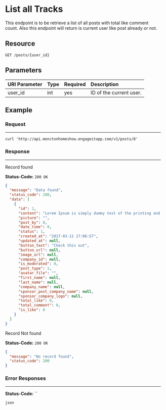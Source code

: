# List all Tracks

This endpoint is to be retrieve a list of all posts with total like comment count. Also this endpoint will return is current user like post already or not.

## Resource

```
GET /posts/{user_id}
```

## Parameters

URI Parameter | Type | Required | Description
:------------ | :--- | :------- | :----------
user_id       | int  | yes      | ID of the current user.

## Example

### Request

--------------------------------------------------------------------------------

```curl
curl 'http://api.monctonhomeshow.engageitapp.com/v1/posts/8'
```

### Response

--------------------------------------------------------------------------------
Record found

**Status-Code:** `200 OK`

```json
{
  "message": "Data found",
  "status_code": 200,
  "data": [
    {
      "id": 1,
      "content": "Lorem Ipsum is simply dummy text of the printing and typesetting industry. Lorem Ipsum has been the industry's standard dummy text ever since the 1500s, when an unknown printer took a galley of type and scrambled it to make a type specimen book.",
      "picture": "",
      "post_by": 8,
      "date_time": 0,
      "status": 1,
      "created_at": "2017-03-11 17:06:57",
      "updated_at": null,
      "button_text": "Check this out",
      "button_url": null,
      "image_url": null,
      "company_id": null,
      "is_moderated": 0,
      "post_type": 1,
      "avatar_file": "",
      "first_name": null,
      "last_name": null,
      "company_name": null,
      "sponsor_post_company_name": null,
      "sponsor_company_logo": null,
      "total_like": 0,
      "total_comment": 0,
      "is_like": 0
    }
  ]
}
```

Record Not found

**Status-Code:** `200 OK`

```json
{
  "message": "No record found",
  "status_code": 200
}
```
### Error Responses

--------------------------------------------------------------------------------

**Status-Code:** ``

`json`
